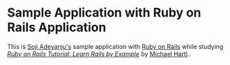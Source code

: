 # Sample Application with Ruby on Rails Application

This is [Soji Adeyanju's](http://meediax.com/vcard/sojiadeyanju/) sample application with [Ruby on Rails](http://rubyonrails.org/)
while studying [*Ruby on Rails Tutorial: Learn Rails by Example*](http://railstutorial.org/) by [Michael Hartl](http://michaelhartl.com/)..